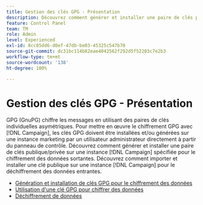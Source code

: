 ```yaml
---
title: Gestion des clés GPG - Présentation
description: Découvrez comment générer et installer une paire de clés publique/privée sur une instance  [!DNL Campaign]  spécifiée pour le chiffrement des données sortantes. Découvrez comment importer et installer une clé publique sur une instance  [!DNL Campaign]  pour le déchiffrement des données entrantes.
feature: Control Panel
team: TM
role: Admin
level: Experienced
exl-id: 8cc85dd6-d0ef-47db-be03-45325c547b70
source-git-commit: dc31bc114b82eae4042562f292d5f52203c7e2b3
workflow-type: tm+mt
source-wordcount: '138'
ht-degree: 100%

---
```


# Gestion des clés GPG - Présentation

GPG (GnuPG) chiffre les messages en utilisant des paires de clés individuelles asymétriques. Pour mettre en œuvre le chiffrement GPG avec [!DNL Campaign], les clés GPG doivent être installées et/ou générées sur une instance marketing par un utilisateur administrateur directement à partir du panneau de contrôle.
Découvrez comment générer et installer une paire de clés publique/privée sur une instance [!DNL Campaign] spécifiée pour le chiffrement des données sortantes. Découvrez comment importer et installer une clé publique sur une instance [!DNL Campaign] pour le déchiffrement des données entrantes.

* [Génération et installation de clés GPG pour le chiffrement des données](./generate-and-install-gpg-keys-for-data-encryption.md)
* [Utilisation d&#39;une clé GPG pour chiffrer des données](./use-a-gpg-key-to-encrypt-data.md)
* [Déchiffrement de données](./decrypt-data.md)
